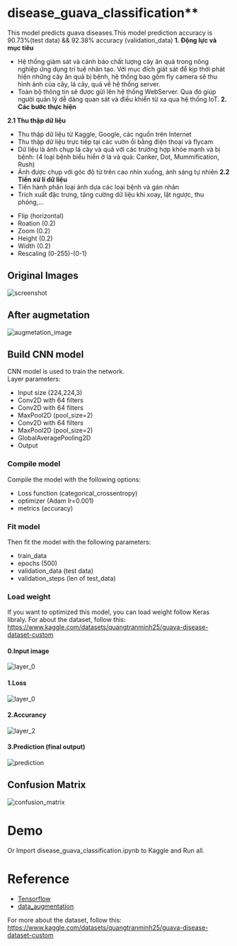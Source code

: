 # disease_guava_classification**
This model predicts guava diseases.This model prediction accuracy is 90.73%(test data) && 92.38% accuracy (validation_data)
**1. Động lực và mục tiêu**
- Hệ thống giám sát và cảnh báo chất lượng cây ăn quả trong nông nghiệp ứng dụng trí tuệ nhân tạo. Với mục đích giát sát để kịp thời phát hiện những cây ăn quả bị bệnh, hệ thống bao gồm fly camera sẽ thu hình ảnh của cây, lá cây, quả về hệ thống server. 
- Toàn bộ thông tin sẽ được gửi lên hệ thống WebServer. Qua đó giúp người quản lý dễ dàng quan sát và điều khiển từ xa qua hệ thống IoT. 
**2. Các bước thực hiện**

**2.1 Thu thập dữ liệu**
- Thu thập dữ liệu từ Kaggle, Google, các nguồn trên Internet
- Thu thập dữ liệu trực tiếp tại các vườn ổi bằng điện thoại và flycam
- Dữ liệu là ảnh chụp lá cây và quả với các trường hợp khỏe mạnh và bị bệnh: (4 loại bệnh biểu hiển ở lá và quả: Canker, Dot, Mummification, Rush)
- Ảnh được chụp với góc độ từ trên cao nhìn xuống, ánh sáng tự nhiên
**2.2 Tiền xử lí dữ liệu**
- Tiến hành phân loại ảnh dựa các loại bệnh và gán nhãn
- Trích xuất đặc trưng, tăng cường dữ liệu khi xoay, lật ngược, thu phóng,...
* Flip (horizontal)
* Roation (0.2)
* Zoom (0.2)
* Height (0.2)
* Width (0.2)
* Rescaling (0-255)-(0-1)
## Original Images 
![screenshot](https://github.com/bmathnguyen/disease_guava_classification/blob/main/output/output.png)

## After augmetation
![augmetation_image](https://github.com/bmathnguyen/disease_guava_classification/blob/main/output/output1.png)
## Build CNN model
CNN model is used to train the network.<br>
Layer parameters:<br>
* Input size (224,224,3)
* Conv2D with 64 filters
* Conv2D with 64 filters
* MaxPool2D (pool_size=2)
* Conv2D with 64 filters
* MaxPool2D (pool_size=2)
* GlobalAveragePooling2D
* Output
### Compile model
Compile the model with the following options:
* Loss function (categorical_crossentropy)
* optimizer (Adam lr=0.001)
* metrics (accuracy)
### Fit model
Then fit the model with the following parameters:
* train_data
* epochs (500)
* validation_data (test data)
* validation_steps (len of test_data)
### Load weight
If you want to optimized this model, you can load weight follow Keras libraly.
For about the dataset, follow this: https://www.kaggle.com/datasets/quangtranminh25/guava-disease-dataset-custom




#### 0.Input image
![layer_0](https://github.com/bmathnguyen/disease_guava_classification/blob/main/output/output.png)
#### 1.Loss 
![layer_0](https://github.com/bmathnguyen/disease_guava_classification/blob/main/output/output2.png)
#### 2.Accurancy 
![layer_2](https://github.com/bmathnguyen/disease_guava_classification/blob/main/output/output3.png)
#### 3.Prediction (final output)
![prediction](https://github.com/bmathnguyen/disease_guava_classification/blob/main/output/output4.png)

## Confusion Matrix
![confusion_matrix](https://github.com/bmathnguyen/disease_guava_classification/blob/main/output/output5.png)



# Demo
Or Import disease_guava_classification.ipynb to Kaggle and Run all.


# Reference
* [Tensorflow](https://www.tensorflow.org/)
* [data_augmentation](https://www.tensorflow.org/tutorials/images/data_augmentation)

For more about the dataset, follow this: https://www.kaggle.com/datasets/quangtranminh25/guava-disease-dataset-custom
